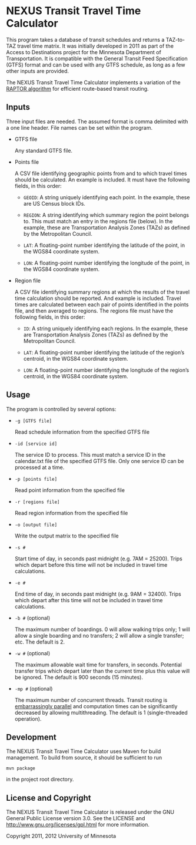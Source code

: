 NEXUS Transit Travel Time Calculator
====================================

This program takes a database of transit schedules and returns a TAZ-to-TAZ travel time matrix. It was initially developed in 2011 as part of the Access to Destinations project for the Minnesota Department of Transportation. It is compatible with the General Transit Feed Specification (GTFS) format and can be used with any GTFS schedule, as long as a few other inputs are provided.

The NEXUS Transit Travel Time Calculator implements a variation of the [RAPTOR algorithm][raptor] for efficient route-based transit routing.

Inputs
------
Three input files are needed. The assumed format is comma delimited with a one line header. File names can be set within the program.

*	GTFS file

	Any standard GTFS file.

*	Points file

    A CSV file identifying geographic points from and to which travel times should be calculated. An example is included. It must have the following fields, in this order:
    
    *   `GEOID`: A string uniquely identifying each point. In the example, these are US Census block IDs.
    
    *   `REGION`: A string identifying which summary region the point belongs to. This must match an entry in the regions file (below). In the example, these are Transportation Analysis Zones (TAZs) as defined by the Metropolitan Council.
    
    *   `LAT`: A floating-point number identifying the latitude of the point, in the WGS84 coordinate system.
    
    *   `LON`: A floating-point number identifying the longitude of the point, in the WGS84 coordinate system.

*   Region file

    A CSV file identifying summary regions at which the results of the travel time calculation should be reported. And example is included. Travel times are calculated between each pair of points identified in the points file, and then averaged to regions. The regions file must have the following fields, in this order:
    
    *   `ID`: A string uniquely identifying each regions. In the example, these are Transportation Analysis Zones (TAZs) as defined by the Metropolitan Council.
    
    *   `LAT`: A floating-point number identifying the latitude of the region’s centroid, in the WGS84 coordinate system.
    
    *   `LON`: A floating-point number identifying the longitude of the region’s centroid, in the WGS84 coordinate system.

Usage
-----

The program is controlled by several options:

*   `-g [GTFS file]`
   
    Read schedule information from the specified GTFS file

*   `-id [service id]`

    The service ID to process. This must match a service ID in the calendar.txt file of the specified GTFS file. Only one service ID can be processed at a time.

*   `-p [points file]`
    
    Read point information from the specified file

*   `-r [regions file]`
    
    Read region information from the specified file

*   `-o [output file]`
    
    Write the output matrix to the specified file

*   `-s #`

    Start time of day, in seconds past midnight (e.g. 7AM = 25200). Trips which depart before this time will not be included in travel time calculations.
    
*   `-e #`

    End time of day, in seconds past midnight (e.g. 9AM = 32400). Trips which depart after this time will not be included in travel time calculations.

*   `-b #` (optional)

    The maximum number of boardings. 0 will allow walking trips only; 1 will allow a single boarding and no transfers; 2 will allow a single transfer; etc. The default is 2.

*   `-w #` (optional)

    The maximum allowable wait time for transfers, in seconds. Potential transfer trips which depart later than the current time plus this value will be ignored. The default is 900 seconds (15 minutes).
    
*   `-mp #` (optional)

    The maximum number of concurrent threads. Transit routing is [embarrassingly parallel][parallel] and computation times can be significantly decreased by allowing multithreading. The default is 1 (single-threaded operation).

Development
-----------
The NEXUS Transit Travel Time Calculator uses Maven for build management. To build from source, it should be sufficient to run

```
mvn package
```

in the project root directory.

License and Copyright
---------------------
The NEXUS Transit Travel Time Calculator is released under the GNU General Public License version 3.0. See the LICENSE and http://www.gnu.org/licenses/gpl.html for more information.

Copyright 2011, 2012 University of Minnesota

[raptor]: http://research.microsoft.com/apps/pubs/default.aspx?id=156567
[parallel]: http://en.wikipedia.org/wiki/Embarrassingly_parallel